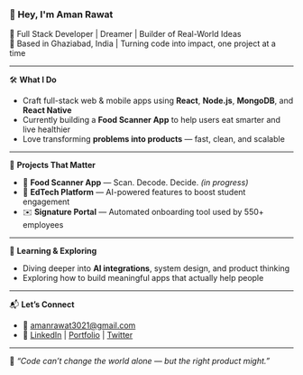 ### 👋 Hey, I'm Aman Rawat

🚀 Full Stack Developer | Dreamer | Builder of Real-World Ideas  
📍 Based in Ghaziabad, India | Turning code into impact, one project at a time

---

🛠️ **What I Do**  
- Craft full-stack web & mobile apps using **React**, **Node.js**, **MongoDB**, and **React Native**
- Currently building a **Food Scanner App** to help users eat smarter and live healthier  
- Love transforming **problems into products** — fast, clean, and scalable

---

📌 **Projects That Matter**
- 🥗 **Food Scanner App** — Scan. Decode. Decide. *(in progress)*  
- 🧠 **EdTech Platform** — AI-powered features to boost student engagement  
- ✉️ **Signature Portal** — Automated onboarding tool used by 550+ employees  

---

🧠 **Learning & Exploring**  
- Diving deeper into **AI integrations**, system design, and product thinking  
- Exploring how to build meaningful apps that actually help people

---

📬 **Let’s Connect**
- 📧 amanrawat3021@gmail.com  
- 🔗 [LinkedIn](https://linkedin.com/in/aman-rawat03) | [Portfolio](#) | [Twitter](#)

---

🌟 _“Code can’t change the world alone — but the right product might.”_
